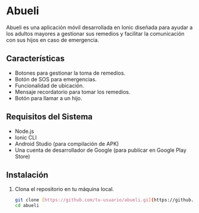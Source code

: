 # Abueli

Abueli es una aplicación móvil desarrollada en Ionic diseñada para ayudar a los adultos mayores a gestionar sus remedios y facilitar la comunicación con sus hijos en caso de emergencia.

## Características

- Botones para gestionar la toma de remedios.
- Botón de SOS para emergencias.
- Funcionalidad de ubicación.
- Mensaje recordatorio para tomar los remedios.
- Botón para llamar a un hijo.

## Requisitos del Sistema

- Node.js
- Ionic CLI
- Android Studio (para compilación de APK)
- Una cuenta de desarrollador de Google (para publicar en Google Play Store)

## Instalación

1. Clona el repositorio en tu máquina local.

   ```bash
   git clone [https://github.com/tu-usuario/abueli.gi](https://github.com/FranciscoPineda77/UNIDAD)t
   cd abueli
